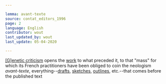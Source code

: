 ```yaml
---

lemma: avant-texte
source: contat_editors_1996
page: 2
language: English
contributor: wout
last_updated_by: wout
last_update: 05-04-2020

---
```


[[G]enetic criticism](geneticCriticism) opens the [work](work.html) to what preceded it, to that "mass" for which its French practitioners have been obliged to coin the neologism _avant-texte_, everything--[drafts](draft.html), [sketches](sketch.html), [outlines](outline.html), etc.--that comes before the published text
